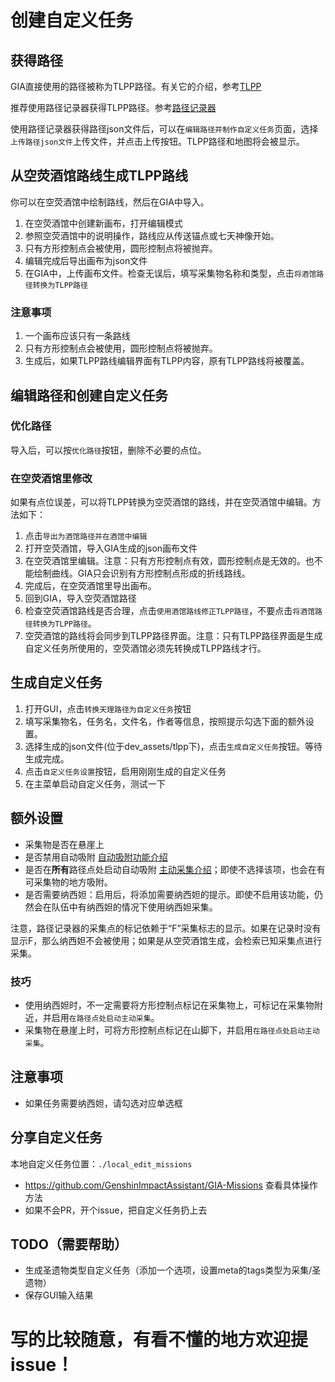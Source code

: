# 创建自定义任务

## 获得路径

GIA直接使用的路径被称为TLPP路径。有关它的介绍，参考[TLPP](./dev/TianLiPositioningPath.md)

推荐使用路径记录器获得TLPP路径。参考[路径记录器](./record_path.md)

使用路径记录器获得路径json文件后，可以在`编辑路径并制作自定义任务`页面，选择`上传路径json文件`上传文件，并点击上传按钮。TLPP路径和地图将会被显示。

## 从空荧酒馆路线生成TLPP路线

你可以在空荧酒馆中绘制路线，然后在GIA中导入。

1. 在空荧酒馆中创建新画布，打开编辑模式
2. 参照空荧酒馆中的说明操作，路线应从传送锚点或七天神像开始。
3. 只有方形控制点会被使用，圆形控制点将被抛弃。
4. 编辑完成后导出画布为json文件
5. 在GIA中，上传画布文件。检查无误后，填写采集物名称和类型，点击`将酒馆路径转换为TLPP路径`

### 注意事项

1. 一个画布应该只有一条路线
2. 只有方形控制点会被使用，圆形控制点将被抛弃。
3. 生成后，如果TLPP路线编辑界面有TLPP内容，原有TLPP路线将被覆盖。

## 编辑路径和创建自定义任务

### 优化路径

导入后，可以按`优化路径`按钮，删除不必要的点位。

### 在空荧酒馆里修改

如果有点位误差，可以将TLPP转换为空荧酒馆的路线，并在空荧酒馆中编辑。方法如下：

1. 点击`导出为酒馆路径并在酒馆中编辑`
2. 打开空荧酒馆，导入GIA生成的json画布文件
3. 在空荧酒馆里编辑。注意：只有方形控制点有效，圆形控制点是无效的。也不能绘制曲线。GIA只会识别有方形控制点形成的折线路线。
4. 完成后，在空荧酒馆里导出画布。
5. 回到GIA，导入空荧酒馆路径
6. 检查空荧酒馆路线是否合理，点击`使用酒馆路线修正TLPP路径`，不要点击`将酒馆路径转换为TLPP路径`。
7. 空荧酒馆的路线将会同步到TLPP路径界面。注意：只有TLPP路径界面是生成自定义任务所使用的，空荧酒馆必须先转换成TLPP路线才行。

## 生成自定义任务

1. 打开GUI，点击`转换天理路径为自定义任务`按钮
2. 填写采集物名，任务名，文件名，作者等信息，按照提示勾选下面的额外设置。
3. 选择生成的json文件(位于dev_assets/tlpp下)，点击`生成自定义任务`按钮。等待生成完成。
4. 点击`自定义任务设置`按钮，启用刚刚生成的自定义任务
5. 在主菜单启动自定义任务，测试一下

## 额外设置

- 采集物是否在悬崖上
- 是否禁用自动吸附 [自动吸附功能介绍](../zh_CN/dev/TianLiCopilot.md)
- 是否在**所有**路径点处启动自动吸附 [主动采集介绍](../zh_CN/dev/TianLiCopilot.md)；即使不选择该项，也会在有可采集物的地方吸附。
- 是否需要纳西妲：启用后，将添加需要纳西妲的提示。即使不启用该功能，仍然会在队伍中有纳西妲的情况下使用纳西妲采集。

注意，路径记录器的采集点的标记依赖于“F”采集标志的显示。如果在记录时没有显示F，那么纳西妲不会被使用；如果是从空荧酒馆生成，会检索已知采集点进行采集。

### 技巧

- 使用纳西妲时，不一定需要将方形控制点标记在采集物上，可标记在采集物附近，并启用`在路径点处启动主动采集`。
- 采集物在悬崖上时，可将方形控制点标记在山脚下，并启用`在路径点处启动主动采集`。

## 注意事项

- 如果任务需要纳西妲，请勾选对应单选框

## 分享自定义任务

本地自定义任务位置：`./local_edit_missions`

- https://github.com/GenshinImpactAssistant/GIA-Missions 查看具体操作方法
- 如果不会PR，开个issue，把自定义任务扔上去

## TODO（需要帮助）

- 生成圣遗物类型自定义任务（添加一个选项，设置meta的tags类型为采集/圣遗物）
- 保存GUI输入结果

# 写的比较随意，有看不懂的地方欢迎提issue！
